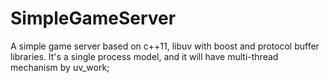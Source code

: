 # SimpleGameServer
A simple game server based on c++11, libuv with boost and protocol buffer libraries.
It's a single process model, and it will have multi-thread mechanism by uv_work; 

